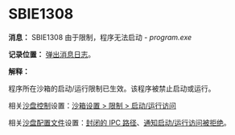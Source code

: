 # SBIE1308

**消息：** SBIE1308 由于限制，程序无法启动 - _program.exe_

**记录位置：** [弹出消息日志](PopupMessageLog.md)。

**解释：**

程序所在沙箱的启动/运行限制已生效。该程序被禁止启动或运行。

相关[沙盘控制](SandboxieControl.md)设置：[沙箱设置 > 限制 > 启动/运行访问](RestrictionsSettings.md#startrun-access)

相关[沙盘配置文件](SandboxieIni.md)设置：[封闭的 IPC 路径](ClosedIpcPath.md)、[通知启动/运行访问被拒绝](NotifyStartRunAccessDenied.md)。
